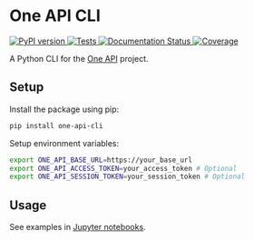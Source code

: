 # One API CLI

<a href="https://pypi.python.org/pypi/one-api-cli">
    <img src="https://img.shields.io/pypi/v/one-api-cli.svg" alt="PyPI version" />
</a>
<a href="https://github.com/RexWzh/one-api-cli/actions/workflows/test.yml">
    <img src="https://github.com/RexWzh/one-api-cli/actions/workflows/test.yml/badge.svg" alt="Tests" />
</a>
<a href="https://rexwzh.github.io/one-api-cli/">
    <img src="https://img.shields.io/badge/docs-github_pages-blue.svg" alt="Documentation Status" />
</a>
<a href="https://codecov.io/gh/RexWzh/one-api-cli">
    <img src="https://codecov.io/gh/RexWzh/one-api-cli/branch/main/graph/badge.svg" alt="Coverage" />
</a>

A Python CLI for the [One API](https://github.com/songquanpeng/one-api) project.

## Setup

Install the package using pip:

```bash
pip install one-api-cli
```

Setup environment variables:

```bash
export ONE_API_BASE_URL=https://your_base_url
export ONE_API_ACCESS_TOKEN=your_access_token # Optional
export ONE_API_SESSION_TOKEN=your_session_token # Optional
```

## Usage

See examples in [Jupyter notebooks](demo/one-api.ipynb).